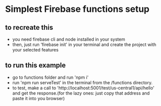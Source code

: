 # Simplest Firebase functions setup
## to recreate this
- you need firebase cli and node installed in your system 
- then, just run 'firebase init' in your terminal and create the project with your selected features
## to run this example
- go to functions folder and run 'npm i'
- run 'npm run serveTest' in the terminal from the /functions directory.
- to test, make a call to 'http://localhost:5001/test/us-central1/api/hello' and get the response.(for the lazy ones: just copy that address and paste it into you browser)

